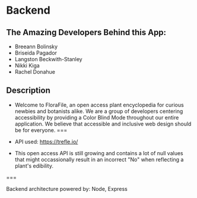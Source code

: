 # Backend

## The Amazing Developers Behind this App: 
- Breeann Bolinsky 
- Briseida Pagador 
- Langston Beckwith-Stanley
- Nikki Kiga 
- Rachel Donahue 

## Description

- Welcome to FloraFile, an open access plant encyclopedia for curious newbies and botanists alike. We are a group of developers centering accessibility by providing a Color Blind Mode throughout our entire application. We believe that accessible and inclusive web design should be for everyone.
===

- API used: https://trefle.io/
- This open access API is still growing and contains a lot of null values that might occassionally result in an incorrect "No" when reflecting a plant's edibility.

===

Backend architecture powered by: Node, Express
